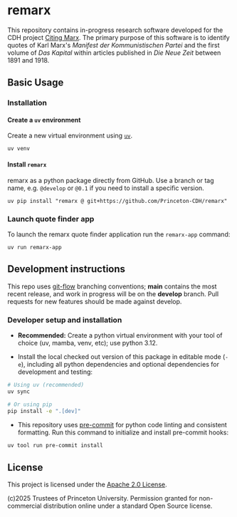 # remarx

This repository contains in-progress research software developed for the CDH project
[Citing Marx](https://cdh.princeton.edu/projects/citing-marx/).
The primary purpose of this software is to identify quotes of Karl Marx's _Manifest
der Kommunistischen Partei_ and the first volume of _Das Kapital_ within articles
published in _Die Neue Zeit_ between 1891 and 1918.

## Basic Usage

### Installation

#### Create a `uv` environment

Create a new virtual environment using
[`uv`](https://docs.astral.sh/uv/getting-started/installation/).

```
uv venv
```

#### Install `remarx`

remarx as a python package directly from GitHub. Use a branch or tag name, e.g.
`@develop` or `@0.1` if you need to install a specific version.

```
uv pip install "remarx @ git+https://github.com/Princeton-CDH/remarx"
```

### Launch quote finder app

To launch the remarx quote finder application run the `remarx-app` command:

```
uv run remarx-app
```

## Development instructions

This repo uses [git-flow](https://github.com/nvie/gitflow) branching conventions;
**main** contains the most recent release, and work in progress will be on the
**develop** branch. Pull requests for new features should be made against develop.

### Developer setup and installation

- **Recommended:** Create a python virtual environment with your tool of choice
  (uv, mamba, venv, etc); use python 3.12.

- Install the local checked out version of this package in editable mode (`-e`),
  including all python dependencies and optional dependencies for development and testing:

```sh
# Using uv (recommended)
uv sync

# Or using pip
pip install -e ".[dev]"
```

- This repository uses [pre-commit](https://pre-commit.com/) for python code linting
  and consistent formatting. Run this command to initialize and install pre-commit hooks:

```sh
uv tool run pre-commit install
```

## License

This project is licensed under the [Apache 2.0 License](LICENSE).

(c)2025 Trustees of Princeton University. Permission granted for non-commercial
distribution online under a standard Open Source license.
